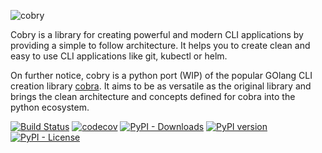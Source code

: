 ![cobry](https://user-images.githubusercontent.com/18513179/85131728-a9cdbe80-b237-11ea-9804-48ed1537e609.png)

Cobry is a library for creating powerful and modern CLI applications by providing a simple to follow architecture. It helps you to create clean and easy to use CLI applications like git, kubectl or helm.

On further notice, cobry is a python port (WIP) of the popular GOlang CLI creation library [cobra](https://github.com/spf13/cobra). It aims to be as versatile as the original library and brings the clean architecture and concepts defined for cobra into the python ecosystem.


[![Build Status](https://travis-ci.org/tuunit/cobry.svg?branch=master)](https://travis-ci.org/tuunit/cobry)
[![codecov](https://codecov.io/gh/tuunit/cobry/branch/master/graph/badge.svg)](https://codecov.io/gh/tuunit/cobry)
[![PyPI - Downloads](https://img.shields.io/pypi/dm/cobry)](https://pypi.org/project/cobry/)
[![PyPI version](https://badge.fury.io/py/cobry.svg)](https://badge.fury.io/py/cobry)
[![PyPI - License](https://img.shields.io/pypi/l/cobry)](https://github.com/tuunit/cobry/blob/master/LICENSE)
